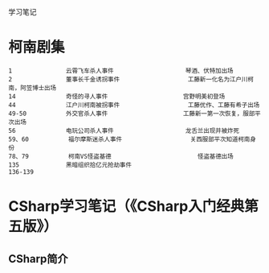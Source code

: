学习笔记

# 柯南剧集
	1				云霄飞车杀人事件					琴酒、伏特加出场
	2				董事长千金诱拐事件					工藤新一化名为江户川柯南，阿笠博士出场
	14				奇怪的寻人事件						宫野明美初登场
	44				江户川柯南被拐事件					工藤优作、工藤有希子出场
	49-50			外交官杀人事件						工藤新一第一次恢复，服部平次出场
	56				电玩公司杀人事件					龙舌兰出现并被炸死
	59、60			福尔摩斯迷杀人事件					关西服部平次知道柯南身份
	78、79			柯南VS怪盗基德 						怪盗基德出场
	135				黑暗组织拾亿元抢劫事件				
	136-139												
	


# CSharp学习笔记（《CSharp入门经典第五版》）

## CSharp简介





